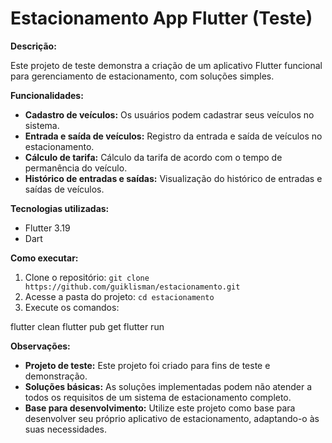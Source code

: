 # Estacionamento App Flutter (Teste)

**Descrição:**

Este projeto de teste demonstra a criação de um aplicativo Flutter funcional para gerenciamento de estacionamento, com soluções simples.

**Funcionalidades:**

* **Cadastro de veículos:** Os usuários podem cadastrar seus veículos no sistema.
* **Entrada e saída de veículos:** Registro da entrada e saída de veículos no estacionamento.
* **Cálculo de tarifa:** Cálculo da tarifa de acordo com o tempo de permanência do veículo.
* **Histórico de entradas e saídas:** Visualização do histórico de entradas e saídas de veículos.

**Tecnologias utilizadas:**

* Flutter 3.19
* Dart

**Como executar:**

1. Clone o repositório: `git clone https://github.com/guiklisman/estacionamento.git`
2. Acesse a pasta do projeto: `cd estacionamento`
3. Execute os comandos:

flutter clean
flutter pub get
flutter run

**Observações:**

* **Projeto de teste:** Este projeto foi criado para fins de teste e demonstração.
* **Soluções básicas:** As soluções implementadas podem não atender a todos os requisitos de um sistema de estacionamento completo.
* **Base para desenvolvimento:** Utilize este projeto como base para desenvolver seu próprio aplicativo de estacionamento, adaptando-o às suas necessidades.
